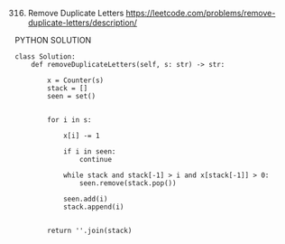 316. Remove Duplicate Letters
https://leetcode.com/problems/remove-duplicate-letters/description/

PYTHON SOLUTION

```
class Solution:
    def removeDuplicateLetters(self, s: str) -> str:
        
        x = Counter(s)
        stack = []
        seen = set()


        for i in s:

            x[i] -= 1
        
            if i in seen:
                continue

            while stack and stack[-1] > i and x[stack[-1]] > 0:
                seen.remove(stack.pop())
            
            seen.add(i)
            stack.append(i)

        
        return ''.join(stack)

```
